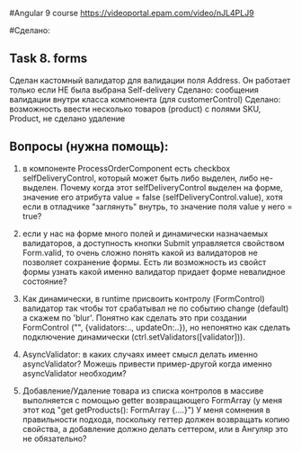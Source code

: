#Angular 9 course
https://videoportal.epam.com/video/nJL4PLJ9

#Сделано:

Task 8. forms
--

Сделан кастомный валидатор для валидации поля Address. Он работает только если НЕ была выбрана Self-delivery
Сделано: сообщения валидации внутри класса компонента (для customerControl)
Сделано: возможность ввести несколько товаров (product) с полями SKU, Product, не сделано удаление

Вопросы (нужна помощь):
--
1) в компоненте ProcessOrderComponent есть checkbox selfDeliveryControl, который может быть либо выделен, либо не-выделен. Почему когда этот selfDeliveryControl выделен на форме, значение его атрибута value = false (selfDeliveryControl.value), хотя если в отладчике "заглянуть" внутрь, то значение поля value у него = true?

2) если у нас на форме много полей и динамически назначаемых валидаторов, а доступность кнопки Submit управляется свойством Form.valid, то очень сложно понять какой из валидаторов не позволяет сохранение формы. Есть ли возможность из свойст формы узнать какой именно валидатор придает форме невалидное состояние?

3) Как динамически, в runtime присвоить контролу (FormControl) валидатор так чтобы тот срабатывал не по событию change (default) а скажем по 'blur'. Понятно как сделать это при создании FormControl ("", {validators:.., updateOn:..}), но непонятно как сделать подключение динамически (сtrl.setValidators([validator])). 

4) AsyncValidator: в каких случаях имеет смысл делать именно asyncValidator? Можешь привести пример-другой когда именно asyncValidator необходим?

5) Добавление/Удаление товара из списка контролов в массиве выполняется с помощью getter возвращающего FormArray (у меня этот код "get getProducts(): FormArray {....}") 
У меня сомнения в правильности подхода, поскольку геттер должен возвращать копию свойства, а добавление должно делать сеттером, или в Ангуляр это не обязательно?
